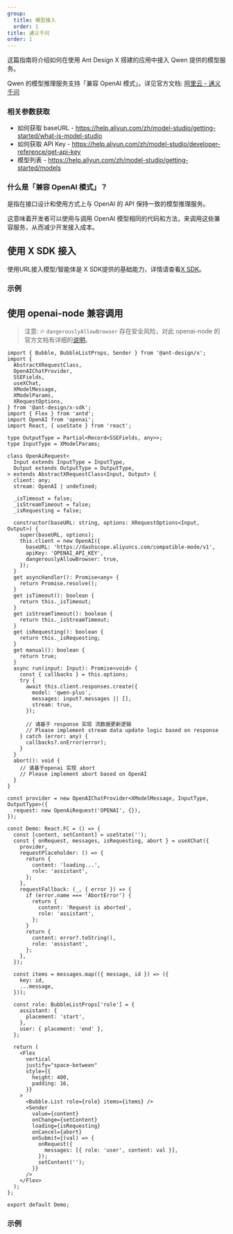 ```yaml
---
group:
  title: 模型接入
  order: 1
title: 通义千问
order: 1
---
```


这篇指南将介绍如何在使用 Ant Design X 搭建的应用中接入 Qwen 提供的模型服务。

Qwen 的模型推理服务支持「兼容 OpenAI 模式」。详见官方文档: [阿里云 - 通义千问](https://help.aliyun.com/zh/model-studio/developer-reference/compatibility-of-openai-with-dashscope)

### 相关参数获取

- 如何获取 baseURL - <https://help.aliyun.com/zh/model-studio/getting-started/what-is-model-studio>
- 如何获取 API Key - <https://help.aliyun.com/zh/model-studio/developer-reference/get-api-key>
- 模型列表 - <https://help.aliyun.com/zh/model-studio/getting-started/models>

### 什么是「兼容 OpenAI 模式」？

是指在接口设计和使用方式上与 OpenAI 的 API 保持一致的模型推理服务。

这意味着开发者可以使用与调用 OpenAI 模型相同的代码和方法，来调用这些兼容服务，从而减少开发接入成本。

## 使用 X SDK 接入

使用URL接入模型/智能体是 X SDK提供的基础能力，详情请查看[X SDK](/sdks/introduce-cn)。

### 示例

<code src="../x-sdk/demos/x-chat/model.tsx" title="使用X SDK接入"></code>

## 使用 openai-node 兼容调用

> 注意: 🔥 `dangerouslyAllowBrowser` 存在安全风险，对此 openai-node 的官方文档有详细的[说明](https://github.com/openai/openai-node?tab=readme-ov-file#requirements)。

```tsx
import { Bubble, BubbleListProps, Sender } from '@ant-design/x';
import {
  AbstractXRequestClass,
  OpenAIChatProvider,
  SSEFields,
  useXChat,
  XModelMessage,
  XModelParams,
  XRequestOptions,
} from '@ant-design/x-sdk';
import { Flex } from 'antd';
import OpenAI from 'openai';
import React, { useState } from 'react';

type OutputType = Partial<Record<SSEFields, any>>;
type InputType = XModelParams;

class OpenAiRequest<
  Input extends InputType = InputType,
  Output extends OutputType = OutputType,
> extends AbstractXRequestClass<Input, Output> {
  client: any;
  stream: OpenAI | undefined;

  _isTimeout = false;
  _isStreamTimeout = false;
  _isRequesting = false;

  constructor(baseURL: string, options: XRequestOptions<Input, Output>) {
    super(baseURL, options);
    this.client = new OpenAI({
      baseURL: 'https://dashscope.aliyuncs.com/compatible-mode/v1',
      apiKey: 'OPENAI_API_KEY',
      dangerouslyAllowBrowser: true,
    });
  }
  get asyncHandler(): Promise<any> {
    return Promise.resolve();
  }
  get isTimeout(): boolean {
    return this._isTimeout;
  }
  get isStreamTimeout(): boolean {
    return this._isStreamTimeout;
  }
  get isRequesting(): boolean {
    return this._isRequesting;
  }
  get manual(): boolean {
    return true;
  }
  async run(input: Input): Promise<void> {
    const { callbacks } = this.options;
    try {
      await this.client.responses.create({
        model: 'qwen-plus',
        messages: input?.messages || [],
        stream: true,
      });

      // 请基于 response 实现 流数据更新逻辑
      // Please implement stream data update logic based on response
    } catch (error: any) {
      callbacks?.onError(error);
    }
  }
  abort(): void {
    // 请基于openai 实现 abort
    // Please implement abort based on OpenAI
  }
}

const provider = new OpenAIChatProvider<XModelMessage, InputType, OutputType>({
  request: new OpenAiRequest('OPENAI', {}),
});

const Demo: React.FC = () => {
  const [content, setContent] = useState('');
  const { onRequest, messages, isRequesting, abort } = useXChat({
    provider,
    requestPlaceholder: () => {
      return {
        content: 'loading...',
        role: 'assistant',
      };
    },
    requestFallback: (_, { error }) => {
      if (error.name === 'AbortError') {
        return {
          content: 'Request is aborted',
          role: 'assistant',
        };
      }
      return {
        content: error?.toString(),
        role: 'assistant',
      };
    },
  });

  const items = messages.map(({ message, id }) => ({
    key: id,
    ...message,
  }));

  const role: BubbleListProps['role'] = {
    assistant: {
      placement: 'start',
    },
    user: { placement: 'end' },
  };

  return (
    <Flex
      vertical
      justify="space-between"
      style={{
        height: 400,
        padding: 16,
      }}
    >
      <Bubble.List role={role} items={items} />
      <Sender
        value={content}
        onChange={setContent}
        loading={isRequesting}
        onCancel={abort}
        onSubmit={(val) => {
          onRequest({
            messages: [{ role: 'user', content: val }],
          });
          setContent('');
        }}
      />
    </Flex>
  );
};

export default Demo;
```

### 示例

<code src="./demo/qwen.tsx" title="使用 openai 接入qwen" description="此示例仅展示使用X SDK接入 openai 的逻辑参考，并未对模型数据进行处理，需填写正确的apiKey再进行数据调试" compact iframe="450"></code>
